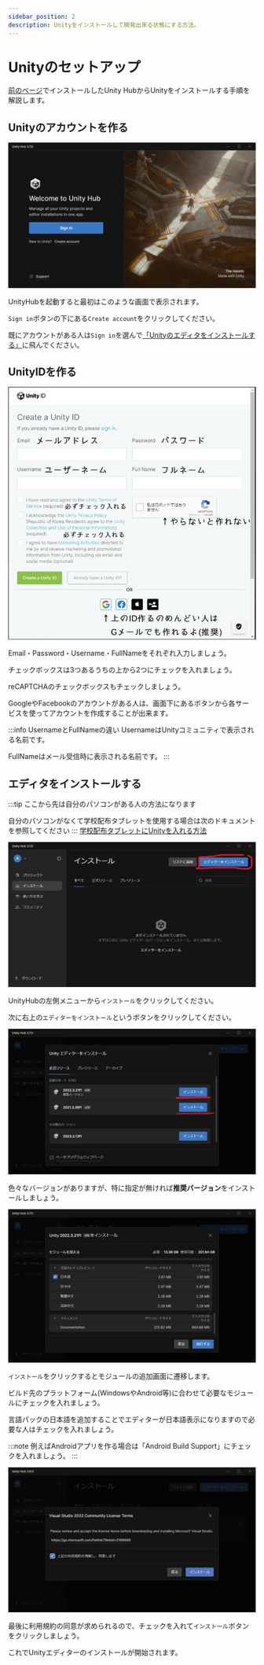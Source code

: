 ```yaml
---
sidebar_position: 2
description: Unityをインストールして開発出来る状態にする方法。
---
```


# Unityのセットアップ

[前のページ](./setup-unityhub)でインストールしたUnity HubからUnityをインストールする手順を解説します。

## Unityのアカウントを作る

![UnityHub サインイン画面](./images/unityhub-signin.jpg)

UnityHubを起動すると最初はこのような画面で表示されます。

`Sign in`ボタンの下にある`Create account`をクリックしてください。

既にアカウントがある人は`Sign in`を選んで[「Unityのエディタをインストールする」](#エディタをインストールする)に飛んでください。

## UnityIDを作る

![UnityID 作成画面](./images/create-unity-account.jpg)

Email・Password・Username・FullNameをそれぞれ入力しましょう。

チェックボックスは3つあるうちの上から2つにチェックを入れましょう。

reCAPTCHAのチェックボックスもチェックしましょう。

GoogleやFacebookのアカウントがある人は、画面下にあるボタンから各サービスを使ってアカウントを作成することが出来ます。

:::info UsernameとFullNameの違い
UsernameはUnityコミュニティで表示される名前です。

FullNameはメール受信時に表示される名前です。
:::

## エディタをインストールする

:::tip
ここから先は自分のパソコンがある人の方法になります

自分のパソコンがなくて学校配布タブレットを使用する場合は次のドキュメントを参照してください
:::
[学校配布タブレットにUnityを入れる方法](./setup-unity-tablet)

![Unityエディタインストール UnityHub](./images/install-unity-editor-1.jpg)

UnityHubの左側メニューから`インストール`をクリックしてください。

次に右上の`エディターをインストール`というボタンをクリックしてください。

![Unityエディタインストール バージョン選択](./images/install-unity-editor-2.jpg)

色々なバージョンがありますが、特に指定が無ければ**推奨バージョン**をインストールしましょう。

![Unityエディタインストール モジュール選択](./images/install-unity-editor-3.jpg)

`インストール`をクリックするとモジュールの追加画面に遷移します。

ビルド先のプラットフォーム(WindowsやAndroid等)に合わせて必要なモジュールにチェックを入れましょう。

言語パックの日本語を追加することでエディターが日本語表示になりますので必要な人はチェックを入れましょう。

:::note 
例えばAndroidアプリを作る場合は「Android Build Support」にチェックを入れましょう。
:::

![Unityエディタインストール 利用規約に同意](./images/install-unity-editor-4.jpg)

最後に利用規約の同意が求められるので、チェックを入れて`インストール`ボタンをクリックしましょう。

これでUnityエディターのインストールが開始されます。
